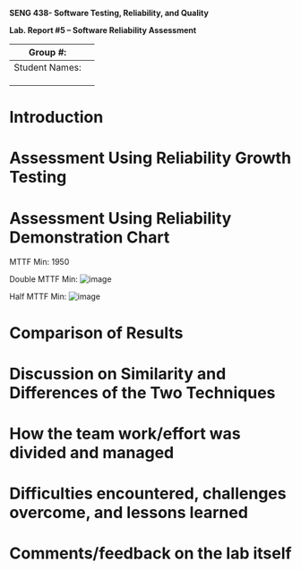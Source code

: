 **SENG 438- Software Testing, Reliability, and Quality**

**Lab. Report \#5 – Software Reliability Assessment**

| Group \#:       |   |
|-----------------|---|
| Student Names:  |   |
|                 |   |
|                 |   |
|                 |   |

# Introduction

# 

# Assessment Using Reliability Growth Testing 

# Assessment Using Reliability Demonstration Chart 

MTTF Min: 1950

Double MTTF Min: 
![image](https://user-images.githubusercontent.com/58268240/161477544-b061758f-5812-456b-a328-c0b5d9f8664a.png)

Half MTTF Min:
![image](https://user-images.githubusercontent.com/58268240/161478353-f3cde086-dd0c-41e6-8107-94b31896e99a.png)


# 

# Comparison of Results

# Discussion on Similarity and Differences of the Two Techniques

# How the team work/effort was divided and managed

# 

# Difficulties encountered, challenges overcome, and lessons learned

# Comments/feedback on the lab itself
